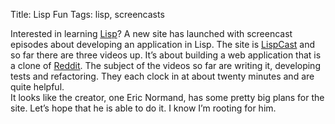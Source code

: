Title: Lisp Fun
Tags: lisp, screencasts

Interested in learning
[Lisp](http://en.wikipedia.org/wiki/Lisp_%28programming_language%29)? A
new site has launched with screencast episodes about developing an
application in Lisp. The site is [LispCast](http://www.lispcast.com/)
and so far there are three videos up. It’s about building a web
application that is a clone of [Reddit](http://www.reddit.com). The
subject of the videos so far are writing it, developing tests and
refactoring. They each clock in at about twenty minutes and are quite
helpful.\
It looks like the creator, one Eric Normand, has some pretty big plans
for the site. Let’s hope that he is able to do it. I know I’m rooting
for him.
